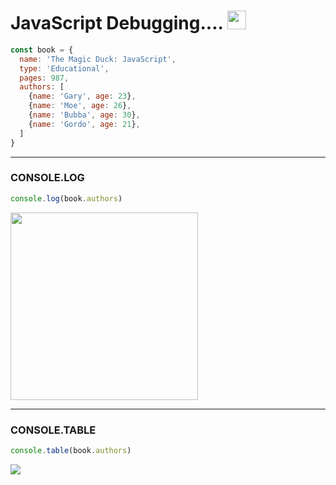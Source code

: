 # JavaScript Debugging.... <img width="30px" src="https://user-images.githubusercontent.com/49618856/188256218-8953c787-cadb-415c-a9f6-24ebbbdd1f88.png">

```javascript
const book = {
  name: 'The Magic Duck: JavaScript',
  type: 'Educational',
  pages: 987,
  authors: [
    {name: 'Gary', age: 23},
    {name: 'Moe', age: 26},
    {name: 'Bubba', age: 30},
    {name: 'Gordo', age: 21},
  ]
}
```
<hr/>

<div>

### CONSOLE.LOG

```javascript
console.log(book.authors)

```
<img width="300px" src="https://user-images.githubusercontent.com/49618856/188257121-cfd518f1-0432-4387-a565-3103fa6b6520.png"/>

</div>

<hr/>

<div>

### CONSOLE.TABLE

```javascript
console.table(book.authors)

```
<img src="https://user-images.githubusercontent.com/49618856/188257264-b41c5e55-dbbe-44bc-909b-3648bd575bd5.png"/>

</div>
